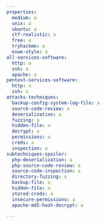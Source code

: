 ```yaml
---
properties:
  medium: a
  unix: a
  ubuntu: a
  ctf-realistic: a
  free: a
  tryhackme: a
  oswe-style: a
all-services-software:
  http: a
  ssh: a
  apache: a
pentest-services-software:
  http: a
  ssh: a
attacks-techniques:
  backup-config-system-log-file: a
  source-code-review: a
  deserialization: a
  fuzzing: a
  hidden-file: a
  decrypt: a
  permissions: a
  creds: a
  inspection: a
subtechniques-spoiler:
  php-deserialization: a
  php-source-code-review: a
  source-code-inspection: a
  directory-fuzzing: a
  backup-file: a
  hidden-file: a
  stored-creds: a
  insecure-permissions: a
  apache-md5-hash-decrypt: a

---
```

